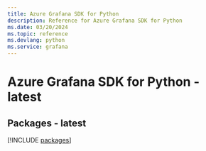 ```yaml
---
title: Azure Grafana SDK for Python
description: Reference for Azure Grafana SDK for Python
ms.date: 03/20/2024
ms.topic: reference
ms.devlang: python
ms.service: grafana
---
```

# Azure Grafana SDK for Python - latest
## Packages - latest
[!INCLUDE [packages](grafana-index.md)]